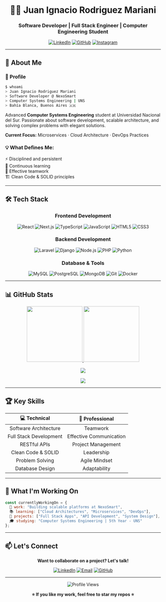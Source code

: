 <div align="center">

# 👨‍💻 Juan Ignacio Rodriguez Mariani

### Software Developer | Full Stack Engineer | Computer Engineering Student

[![LinkedIn](https://img.shields.io/badge/LinkedIn-0077B5?style=for-the-badge&logo=linkedin&logoColor=white)](https://www.linkedin.com/in/juan-ignacio-rodriguez-mariani/)
[![GitHub](https://img.shields.io/badge/GitHub-100000?style=for-the-badge&logo=github&logoColor=white)](https://github.com/JuanIRMariani)
[![Instagram](https://img.shields.io/badge/Instagram-E4405F?style=for-the-badge&logo=instagram&logoColor=white)](https://www.instagram.com/juanirmariani/)

</div>

---

## 🚀 About Me

### 👤 Profile
```bash
$ whoami
> Juan Ignacio Rodriguez Mariani
> Software Developer @ NexoSmart
> Computer Systems Engineering | UNS
> Bahía Blanca, Buenos Aires 🇦🇷
```

Advanced **Computer Systems Engineering** student at Universidad Nacional del Sur. Passionate about software development, scalable architecture, and solving complex problems with elegant solutions.

**Current Focus:** Microservices · Cloud Architecture · DevOps Practices

### 💡 What Defines Me:
⚡ Disciplined and persistent  
🎯 Continuous learning  
🤝 Effective teamwork  
🏗️ Clean Code & SOLID principles

---

## 🛠️ Tech Stack

<div align="center">

### Frontend Development
![React](https://img.shields.io/badge/React-20232A?style=for-the-badge&logo=react&logoColor=61DAFB)
![Next.js](https://img.shields.io/badge/Next.js-000000?style=for-the-badge&logo=nextdotjs&logoColor=white)
![TypeScript](https://img.shields.io/badge/TypeScript-007ACC?style=for-the-badge&logo=typescript&logoColor=white)
![JavaScript](https://img.shields.io/badge/JavaScript-F7DF1E?style=for-the-badge&logo=javascript&logoColor=black)
![HTML5](https://img.shields.io/badge/HTML5-E34F26?style=for-the-badge&logo=html5&logoColor=white)
![CSS3](https://img.shields.io/badge/CSS3-1572B6?style=for-the-badge&logo=css3&logoColor=white)

### Backend Development
![Laravel](https://img.shields.io/badge/Laravel-FF2D20?style=for-the-badge&logo=laravel&logoColor=white)
![Django](https://img.shields.io/badge/Django-092E20?style=for-the-badge&logo=django&logoColor=white)
![Node.js](https://img.shields.io/badge/Node.js-339933?style=for-the-badge&logo=nodedotjs&logoColor=white)
![PHP](https://img.shields.io/badge/PHP-777BB4?style=for-the-badge&logo=php&logoColor=white)
![Python](https://img.shields.io/badge/Python-3776AB?style=for-the-badge&logo=python&logoColor=white)

### Database & Tools
![MySQL](https://img.shields.io/badge/MySQL-4479A1?style=for-the-badge&logo=mysql&logoColor=white)
![PostgreSQL](https://img.shields.io/badge/PostgreSQL-316192?style=for-the-badge&logo=postgresql&logoColor=white)
![MongoDB](https://img.shields.io/badge/MongoDB-47A248?style=for-the-badge&logo=mongodb&logoColor=white)
![Git](https://img.shields.io/badge/Git-F05032?style=for-the-badge&logo=git&logoColor=white)
![Docker](https://img.shields.io/badge/Docker-2496ED?style=for-the-badge&logo=docker&logoColor=white)

</div>

---

## 📊 GitHub Stats

<div align="center">

<a href="https://github.com/JuanIRMariani">
  <img height="180em" src="https://github-readme-stats.vercel.app/api?username=JuanIRMariani&show_icons=true&theme=radical&hide_border=true&bg_color=0D1117&title_color=FF6B6B&icon_color=FF6B6B&text_color=FFFFFF"/>
</a>

<a href="https://github.com/JuanIRMariani">
  <img height="180em" src="https://github-readme-stats.vercel.app/api/top-langs/?username=JuanIRMariani&layout=compact&langs_count=6&theme=radical&hide_border=true&bg_color=0D1117&title_color=FF6B6B&text_color=FFFFFF"/>
</a>

</div>

<br/>

<div align="center">

<a href="https://github.com/JuanIRMariani">
  <img src="https://github-readme-activity-graph.vercel.app/graph?username=JuanIRMariani&theme=react-dark&hide_border=true&bg_color=0D1117&color=FF6B6B&line=FF6B6B&point=FFFFFF&area=true&area_color=FF6B6B"/>
</a>

</div>

<br/>

<div align="center">

<a href="https://github.com/JuanIRMariani">
  <img src="https://github-profile-trophy.vercel.app/?username=JuanIRMariani&theme=radical&no-frame=true&no-bg=true&margin-w=4&row=1&column=3&title=Commits,Repositories,PullRequest"/>
</a>

</div>

---

## 🏆 Key Skills

<div align="center">

| 💻 **Technical** | 🤝 **Professional** |
|:---:|:---:|
| Software Architecture | Teamwork |
| Full Stack Development | Effective Communication |
| RESTful APIs | Project Management |
| Clean Code & SOLID | Leadership |
| Problem Solving | Agile Mindset |
| Database Design | Adaptability |

</div>

---

## 🎯 What I'm Working On

```javascript
const currentlyWorkingOn = {
  💼 work: "Building scalable platforms at NexoSmart",
  📚 learning: ["Cloud Architectures", "Microservices", "DevOps"],
  🔨 projects: ["Full Stack Apps", "API Development", "System Design"],
  🎓 studying: "Computer Systems Engineering | 5th Year - UNS"
};
```

---

## 📫 Let's Connect

<div align="center">

**Want to collaborate on a project? Let's talk!**

[![LinkedIn](https://img.shields.io/badge/LinkedIn-Connect-0077B5?style=for-the-badge&logo=linkedin&logoColor=white)](https://www.linkedin.com/in/juan-ignacio-rodriguez-mariani/)
[![Email](https://img.shields.io/badge/Email-Contact-D14836?style=for-the-badge&logo=gmail&logoColor=white)](mailto:juanirmariani@gmail.com)
[![GitHub](https://img.shields.io/badge/GitHub-Follow-100000?style=for-the-badge&logo=github&logoColor=white)](https://github.com/JuanIRMariani)

</div>

---

<div align="center">

![Profile Views](https://komarev.com/ghpvc/?username=JuanIRMariani&color=blueviolet&style=for-the-badge&label=Profile+Views)

**⭐ If you like my work, feel free to star my repos ⭐**

</div>
